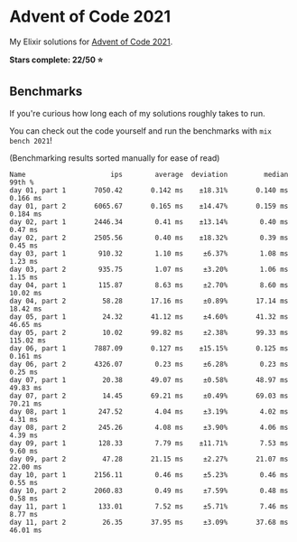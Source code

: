 # Advent of Code 2021

My Elixir solutions for [Advent of Code 2021](https://adventofcode.com/2021).

**Stars complete: 22/50 :star:**

## Benchmarks

If you're curious how long each of my solutions roughly takes to run.

You can check out the code yourself and run the benchmarks with `mix bench 2021`!

(Benchmarking results sorted manually for ease of read)

```
Name                     ips        average  deviation         median         99th %
day 01, part 1       7050.42       0.142 ms    ±18.31%       0.140 ms       0.166 ms
day 01, part 2       6065.67       0.165 ms    ±14.47%       0.159 ms       0.184 ms
day 02, part 1       2446.34        0.41 ms    ±13.14%        0.40 ms        0.47 ms
day 02, part 2       2505.56        0.40 ms    ±18.32%        0.39 ms        0.45 ms
day 03, part 1        910.32        1.10 ms     ±6.37%        1.08 ms        1.23 ms
day 03, part 2        935.75        1.07 ms     ±3.20%        1.06 ms        1.15 ms
day 04, part 1        115.87        8.63 ms     ±2.70%        8.60 ms       10.02 ms
day 04, part 2         58.28       17.16 ms     ±0.89%       17.14 ms       18.42 ms
day 05, part 1         24.32       41.12 ms     ±4.60%       41.32 ms       46.65 ms
day 05, part 2         10.02       99.82 ms     ±2.38%       99.33 ms      115.02 ms
day 06, part 1       7887.09       0.127 ms    ±15.15%       0.125 ms       0.161 ms
day 06, part 2       4326.07        0.23 ms     ±6.28%        0.23 ms        0.25 ms
day 07, part 1         20.38       49.07 ms     ±0.58%       48.97 ms       49.83 ms
day 07, part 2         14.45       69.21 ms     ±0.49%       69.03 ms       70.21 ms
day 08, part 1        247.52        4.04 ms     ±3.19%        4.02 ms        4.31 ms
day 08, part 2        245.26        4.08 ms     ±3.90%        4.06 ms        4.39 ms
day 09, part 1        128.33        7.79 ms    ±11.71%        7.53 ms        9.60 ms
day 09, part 2         47.28       21.15 ms     ±2.27%       21.07 ms       22.00 ms
day 10, part 1       2156.11        0.46 ms     ±5.23%        0.46 ms        0.55 ms
day 10, part 2       2060.83        0.49 ms     ±7.59%        0.48 ms        0.58 ms
day 11, part 1        133.01        7.52 ms     ±5.71%        7.46 ms        8.77 ms
day 11, part 2         26.35       37.95 ms     ±3.09%       37.68 ms       46.01 ms
```
